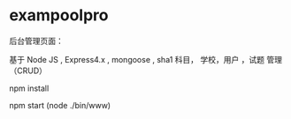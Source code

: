 # exampoolpro

后台管理页面：

基于 Node JS , Express4.x , mongoose , sha1
科目， 学校，用户 ，试题 管理（CRUD）



npm install

npm start (node ./bin/www)
